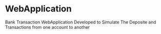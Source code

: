 # WebApplication
Bank Transaction WebApplication Developed to Simulate The Deposite and Transactions from one account to another
